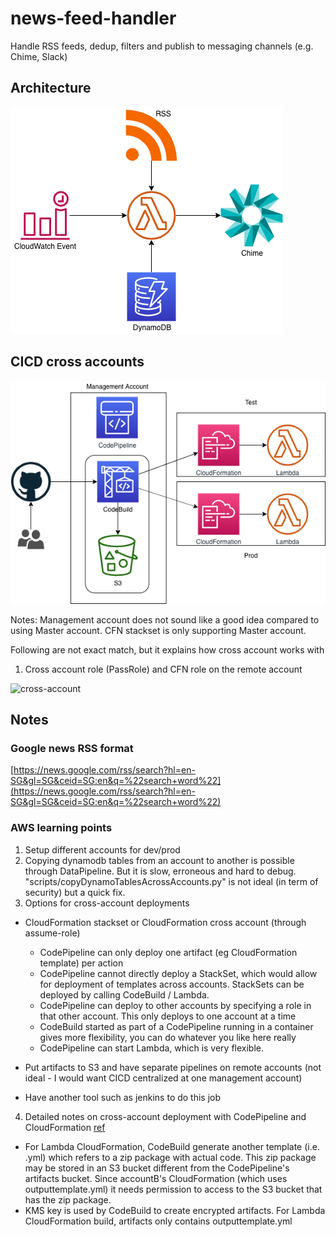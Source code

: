 # news-feed-handler

Handle RSS feeds, dedup, filters and publish to messaging channels (e.g. Chime, Slack)

## Architecture

![architecture](./img/architecture.png "high-level architecture")

## CICD cross accounts

![cicd](./img/cross-account-cicd.png "cicd")

Notes: Management account does not sound like a good idea compared to using Master account. CFN stackset is only supporting Master account.

Following are not exact match, but it explains how cross account works with 

1. Cross account role (PassRole) and CFN role on the remote account

![cross-account](https://aws.amazon.com/blogs/devops/aws-building-a-secure-cross-account-continuous-delivery-pipeline/ "cross-account")

## Notes

### Google news RSS format

[https://news.google.com/rss/search?hl=en-SG&gl=SG&ceid=SG:en&q=%22search+word%22](https://news.google.com/rss/search?hl=en-SG&gl=SG&ceid=SG:en&q=%22search+word%22)

### AWS learning points

1. Setup different accounts for dev/prod
1. Copying dynamodb tables from an account to another is possible through DataPipeline. But it is slow, erroneous and hard to debug. "scripts/copyDynamoTablesAcrossAccounts.py" is not ideal (in term of security) but a quick fix.
1. Options for cross-account deployments

* CloudFormation stackset or CloudFormation cross account (through assume-role) 
  * CodePipeline can only deploy one artifact (eg CloudFormation template) per action
  * CodePipeline cannot directly deploy a StackSet, which would allow for deployment of templates across accounts. StackSets can be deployed by calling CodeBuild / Lambda.
  * CodePipeline can deploy to other accounts by specifying a role in that other account. This only deploys to one account at a time
  * CodeBuild started as part of a CodePipeline running in a container gives more flexibility, you can do whatever you like here really
  * CodePipeline can start Lambda, which is very flexible.

* Put artifacts to S3 and have separate pipelines on remote accounts (not ideal - I would want CICD centralized at one management account)
* Have another tool such as jenkins to do this job

4. Detailed notes on cross-account deployment with CodePipeline and CloudFormation
[ref](https://aws.amazon.com/premiumsupport/knowledge-center/codepipeline-deploy-cloudformation/)

* For Lambda CloudFormation, CodeBuild generate another template (i.e. .yml) which refers to a zip package with actual code. This zip package may be stored in an S3 bucket different from the CodePipeline's artifacts bucket. Since accountB's CloudFormation (which uses outputtemplate.yml) it needs permission to access to the S3 bucket that has the zip package.
* KMS key is used by CodeBuild to create encrypted artifacts. For Lambda CloudFormation build, artifacts only contains outputtemplate.yml

